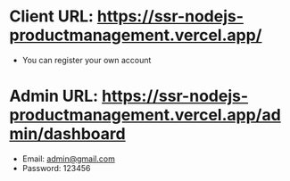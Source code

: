 # Client URL: https://ssr-nodejs-productmanagement.vercel.app/
  - You can register your own account
# Admin URL: https://ssr-nodejs-productmanagement.vercel.app/admin/dashboard
  - Email: admin@gmail.com
  - Password: 123456